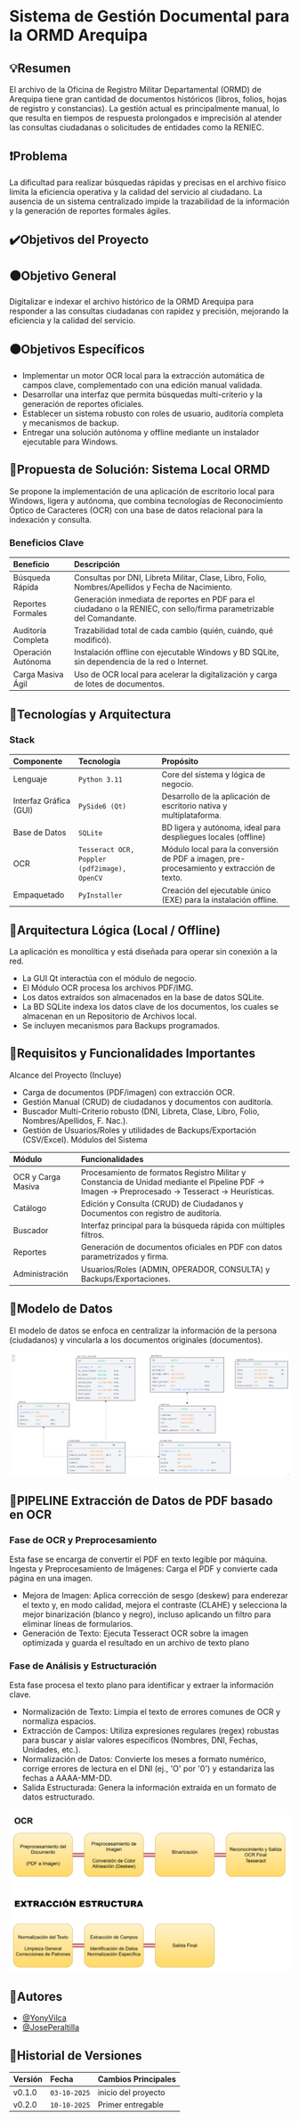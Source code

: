 # Sistema de Gestión Documental para la ORMD Arequipa

## 💡Resumen 

El archivo de la Oficina de Registro Militar Departamental (ORMD) de Arequipa tiene gran cantidad de documentos históricos (libros, folios, hojas de registro y constancias). La gestión actual es principalmente manual, lo que resulta en tiempos de respuesta prolongados e imprecisión al atender las consultas ciudadanas o solicitudes de entidades como la RENIEC.

## ❗Problema

La dificultad para realizar búsquedas rápidas y precisas en el archivo físico limita la eficiencia operativa y la calidad del servicio al ciudadano. La ausencia de un sistema centralizado impide la trazabilidad de la información y la generación de reportes formales ágiles.

## ✔️Objetivos del Proyecto
## ⚫Objetivo General
Digitalizar e indexar el archivo histórico de la ORMD Arequipa para responder a las consultas ciudadanas con rapidez y precisión, mejorando la eficiencia y la calidad del servicio.
## ⚫Objetivos Específicos
- Implementar un motor OCR local para la extracción automática de campos clave, complementado con una edición manual validada.
- Desarrollar una interfaz que permita búsquedas multi-criterio y la generación de reportes oficiales.
- Establecer un sistema robusto con roles de usuario, auditoría completa y mecanismos de backup.
- Entregar una solución autónoma y offline mediante un instalador ejecutable para Windows.

## 🔵Propuesta de Solución: Sistema Local ORMD
Se propone la implementación de una aplicación de escritorio local para Windows, ligera y autónoma, que combina tecnologías de Reconocimiento Óptico de Caracteres (OCR) con una base de datos relacional para la indexación y consulta.
### Beneficios Clave
| Beneficio |  Descripción                |
| :-------- |:------------------------- |
| Búsqueda Rápida | Consultas por DNI, Libreta Militar, Clase, Libro, Folio, Nombres/Apellidos y Fecha de Nacimiento. |
| Reportes Formales | Generación inmediata de reportes en PDF para el ciudadano o la RENIEC, con sello/firma parametrizable del Comandante. |
| Auditoría Completa | Trazabilidad total de cada cambio (quién, cuándo, qué modificó). |
| Operación Autónoma | Instalación offline con ejecutable Windows y BD SQLite, sin dependencia de la red o Internet. |
| Carga Masiva Ágil | Uso de OCR local para acelerar la digitalización y carga de lotes de documentos. |

## 🔳Tecnologías y Arquitectura
### Stack
| Componente | Tecnología     | Propósito               |
| :-------- | :------- | :------------------------- |
| Lenguaje | `Python 3.11` | Core del sistema y lógica de negocio. |
| Interfaz Gráfica (GUI) | `PySide6 (Qt)` | Desarrollo de la aplicación de escritorio nativa y multiplataforma. |
| Base de Datos | `SQLite` | BD ligera y autónoma, ideal para despliegues locales (offline) |
| OCR | `Tesseract OCR, Poppler (pdf2image), OpenCV` | Módulo local para la conversión de PDF a imagen, pre-procesamiento y extracción de texto. |
| Empaquetado | `PyInstaller` | Creación del ejecutable único (EXE) para la instalación offline. |

## 🔳Arquitectura Lógica (Local / Offline)
La aplicación es monolítica y está diseñada para operar sin conexión a la red.

- La GUI Qt interactúa con el módulo de negocio.
- El Módulo OCR procesa los archivos PDF/IMG.
- Los datos extraídos son almacenados en la base de datos SQLite.
- La BD SQLite indexa los datos clave de los documentos, los cuales se almacenan en un Repositorio de Archivos local.
- Se incluyen mecanismos para Backups programados.
## 🔳Requisitos y Funcionalidades Importantes
Alcance del Proyecto (Incluye)
- Carga de documentos (PDF/imagen) con extracción OCR.
- Gestión Manual (CRUD) de ciudadanos y documentos con auditoría.
- Buscador Multi-Criterio robusto (DNI, Libreta, Clase, Libro, Folio, Nombres/Apellidos, F. Nac.).
- Gestión de Usuarios/Roles y utilidades de Backups/Exportación (CSV/Excel).
Módulos del Sistema

| Módulo |  Funcionalidades             |
| :-------- |:------------------------- |
| OCR y Carga Masiva | Procesamiento de formatos Registro Militar y Constancia de Unidad mediante el Pipeline PDF → Imagen → Preprocesado → Tesseract → Heurísticas. |
|Catálogo | Edición y Consulta (CRUD) de Ciudadanos y Documentos con registro de auditoría. |
| Buscador | Interfaz principal para la búsqueda rápida con múltiples filtros. |
| Reportes | Generación de documentos oficiales en PDF con datos parametrizados y firma. |
| Administración | Usuarios/Roles (ADMIN, OPERADOR, CONSULTA) y Backups/Exportaciones. |

## 🔳Modelo de Datos
El modelo de datos se enfoca en centralizar la información de la persona (ciudadanos) y vincularla a los documentos originales (documentos).

![App Screenshot](https://github.com/YonyVilca/ORMD-Arequipa/blob/main/ORMD_DOC/Modelo%20de%20datos.png)

## 🔳PIPELINE Extracción de Datos de PDF basado en OCR
### Fase de OCR y Preprocesamiento
Esta fase se encarga de convertir el PDF en texto legible por máquina.
Ingesta y Preprocesamiento de Imágenes: Carga el PDF y convierte cada página en una imagen.
- Mejora de Imagen: Aplica corrección de sesgo (deskew) para enderezar el texto y, en modo calidad, mejora el contraste (CLAHE) y selecciona la mejor binarización (blanco y negro), incluso aplicando un filtro para eliminar líneas de formularios.
- Generación de Texto: Ejecuta Tesseract OCR sobre la imagen optimizada y guarda el resultado en un archivo de texto plano

### Fase de Análisis y Estructuración
Esta fase procesa el texto plano para identificar y extraer la información clave.
- Normalización de Texto: Limpia el texto de errores comunes de OCR y normaliza espacios.
- Extracción de Campos: Utiliza expresiones regulares (regex) robustas para buscar y aislar valores específicos (Nombres, DNI, Fechas, Unidades, etc.).
- Normalización de Datos: Convierte los meses a formato numérico, corrige errores de lectura en el DNI (ej., 'O' por '0') y estandariza las fechas a AAAA-MM-DD.
- Salida Estructurada: Genera la información extraída en un formato de datos estructurado.

![App Screenshot](https://github.com/YonyVilca/ORMD-Arequipa/blob/main/ORMD_DOC/PIPELINE.png)

## 🔳Autores
- [@YonyVilca](https://github.com/YonyVilca)
- [@JosePeraltilla](https://www.github.com/)

## 🔳Historial de Versiones
| Versión | Fecha    | Cambios Principales              |
| :-------- | :------- | :------------------------- |
| v0.1.0 | `03-10-2025` | inicio del proyecto |
| v0.2.0 | `10-10-2025` | Primer entregable |


